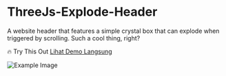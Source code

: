 # ThreeJs-Explode-Header
A website header that features a simple crystal box that can explode when triggered by scrolling. Such a cool thing, right?

🔥 Try This Out
[Lihat Demo Langsung](https://three-js-explode-header.vercel.app/)

![Example Image](https://i.ibb.co.com/TKSvNTL/Recording-2024-05-17-104119.gif)
